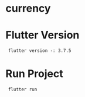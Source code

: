 # currency

# Flutter Version

```
 flutter version -: 3.7.5
```

# Run Project

```
 flutter run
```
